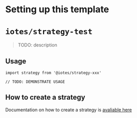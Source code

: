 # Setting up this template

# `iotes/strategy-test`

> TODO: description

## Usage

```
import strategy from '@iotes/strategy-xxx'

// TODO: DEMONSTRATE USAGE
```

## How to create a strategy 

Documentation on how to create a strategy is [avaliable here](https://iotes.dev/docs/advanced/strategies)